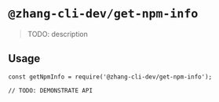 # `@zhang-cli-dev/get-npm-info`

> TODO: description

## Usage

```
const getNpmInfo = require('@zhang-cli-dev/get-npm-info');

// TODO: DEMONSTRATE API
```
